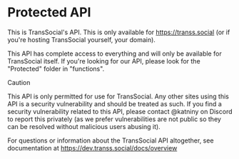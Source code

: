 # Protected API
This is TransSocial's API. This is only available for https://transs.social (or if you're hosting TransSocial yourself, your domain).

This API has complete access to everything and will only be available for TransSocial itself. If you're looking for our API, please look for the "Protected" folder in "functions".

> [!CAUTION]
> This API is only permitted for use for TransSocial. Any other sites using this API is a security vulnerability and should be treated as such. If you find a security vulnerability related to this API, please contact @katniny on Discord to report this privately (as we prefer vulnerabilities are not public so they can be resolved without malicious users abusing it).

For questions or information about the TransSocial API altogether, see documentation at https://dev.transs.social/docs/overview